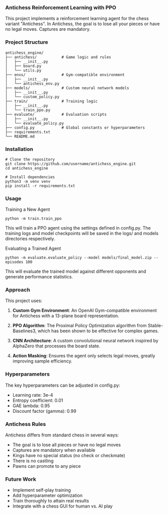 ### Antichess Reinforcement Learning with PPO

This project implements a reinforcement learning agent for the chess variant "Antichess". In Antichess, the goal is to lose all your pieces or have no legal moves. Captures are mandatory.

### Project Structure

```
antichess_engine/
├── antichess/           # Game logic and rules
│   ├── __init__.py
│   ├── board.py
│   └── utils.py
├── envs/                # Gym-compatible environment
│   ├── __init__.py
│   └── antichess_env.py
├── models/              # Custom neural network models
│   ├── __init__.py
│   └── custom_policy.py
├── train/               # Training logic
│   ├── __init__.py
│   └── train_ppo.py
├── evaluate/            # Evaluation scripts
│   ├── __init__.py
│   └── evaluate_policy.py
├── config.py            # Global constants or hyperparameters
├── requirements.txt
└── README.md
```

### Installation

```python3
# Clone the repository
git clone https://github.com/username/antichess_engine.git
cd antichess_engine

# Install dependencies
python3 -m venv venv
pip install -r requirements.txt
```

### Usage

Training a New Agent

```python3
python -m train.train_ppo
```

This will train a PPO agent using the settings defined in config.py. The training logs and model checkpoints will be saved in the logs/ and models directories respectively.

Evaluating a Trained Agent

```python3
python -m evaluate.evaluate_policy --model models/final_model.zip --episodes 100
```

This will evaluate the trained model against different opponents and generate performance statistics.

### Approach

This project uses:

1. **Custom Gym Environment**: An OpenAI Gym-compatible environment for Antichess with a 13-plane board representation.

2. **PPO Algorithm**: The Proximal Policy Optimization algorithm from Stable-Baselines3, which has been shown to be effective for complex games.

3. **CNN Architecture**: A custom convolutional neural network inspired by AlphaZero that processes the board state.

4. **Action Masking**: Ensures the agent only selects legal moves, greatly improving sample efficiency.

### Hyperparameters

The key hyperparameters can be adjusted in config.py:

- Learning rate: 3e-4
- Entropy coefficient: 0.01
- GAE lambda: 0.95
- Discount factor (gamma): 0.99

### Antichess Rules

Antichess differs from standard chess in several ways:

- The goal is to lose all pieces or have no legal moves
- Captures are mandatory when available
- Kings have no special status (no check or checkmate)
- There is no castling
- Pawns can promote to any piece

### Future Work

- Implement self-play training
- Add hyperparameter optimization
- Train thoroughly to attain real results
- Integrate with a chess GUI for human vs. AI play

